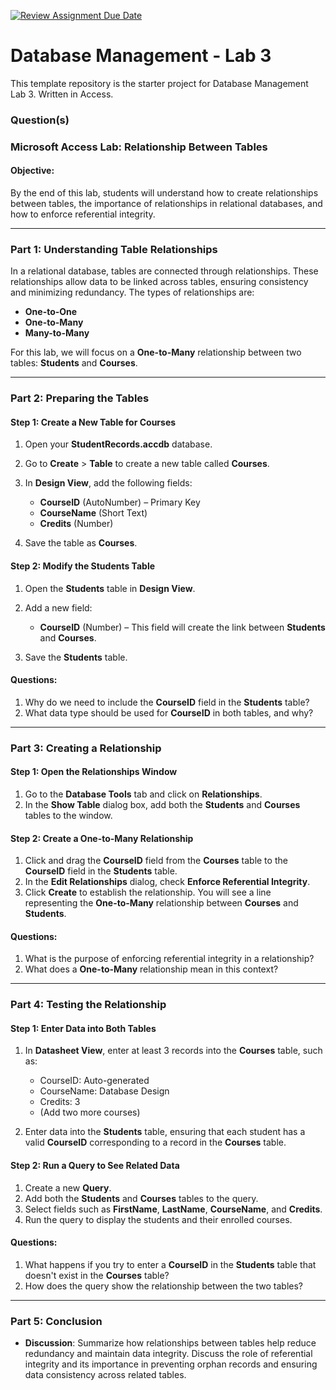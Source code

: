 [![Review Assignment Due Date](https://classroom.github.com/assets/deadline-readme-button-22041afd0340ce965d47ae6ef1cefeee28c7c493a6346c4f15d667ab976d596c.svg)](https://classroom.github.com/a/l-ssQKP7)
# Database Management - Lab 3

This template repository is the starter project for Database Management Lab 3. Written in Access.

### Question(s)

### Microsoft Access Lab: Relationship Between Tables

#### Objective:
By the end of this lab, students will understand how to create relationships between tables, the importance of relationships in relational databases, and how to enforce referential integrity.

---

### Part 1: Understanding Table Relationships

In a relational database, tables are connected through relationships. These relationships allow data to be linked across tables, ensuring consistency and minimizing redundancy. The types of relationships are:
- **One-to-One**
- **One-to-Many**
- **Many-to-Many**

For this lab, we will focus on a **One-to-Many** relationship between two tables: **Students** and **Courses**.

---

### Part 2: Preparing the Tables

#### Step 1: Create a New Table for Courses
1. Open your **StudentRecords.accdb** database.
2. Go to **Create** > **Table** to create a new table called **Courses**.
3. In **Design View**, add the following fields:
   - **CourseID** (AutoNumber) – Primary Key
   - **CourseName** (Short Text)
   - **Credits** (Number)
   
4. Save the table as **Courses**.

#### Step 2: Modify the Students Table
1. Open the **Students** table in **Design View**.
2. Add a new field:
   - **CourseID** (Number) – This field will create the link between **Students** and **Courses**.
   
3. Save the **Students** table.

#### Questions:
1. Why do we need to include the **CourseID** field in the **Students** table?
2. What data type should be used for **CourseID** in both tables, and why?

---

### Part 3: Creating a Relationship

#### Step 1: Open the Relationships Window
1. Go to the **Database Tools** tab and click on **Relationships**.
2. In the **Show Table** dialog box, add both the **Students** and **Courses** tables to the window.

#### Step 2: Create a One-to-Many Relationship
1. Click and drag the **CourseID** field from the **Courses** table to the **CourseID** field in the **Students** table.
2. In the **Edit Relationships** dialog, check **Enforce Referential Integrity**.
3. Click **Create** to establish the relationship. You will see a line representing the **One-to-Many** relationship between **Courses** and **Students**.

#### Questions:
1. What is the purpose of enforcing referential integrity in a relationship?
2. What does a **One-to-Many** relationship mean in this context?

---

### Part 4: Testing the Relationship

#### Step 1: Enter Data into Both Tables
1. In **Datasheet View**, enter at least 3 records into the **Courses** table, such as:
   - CourseID: Auto-generated
   - CourseName: Database Design
   - Credits: 3
   - (Add two more courses)

2. Enter data into the **Students** table, ensuring that each student has a valid **CourseID** corresponding to a record in the **Courses** table.

#### Step 2: Run a Query to See Related Data
1. Create a new **Query**.
2. Add both the **Students** and **Courses** tables to the query.
3. Select fields such as **FirstName**, **LastName**, **CourseName**, and **Credits**.
4. Run the query to display the students and their enrolled courses.

#### Questions:
1. What happens if you try to enter a **CourseID** in the **Students** table that doesn't exist in the **Courses** table?
2. How does the query show the relationship between the two tables?

---

### Part 5: Conclusion
- **Discussion**: Summarize how relationships between tables help reduce redundancy and maintain data integrity. Discuss the role of referential integrity and its importance in preventing orphan records and ensuring data consistency across related tables.